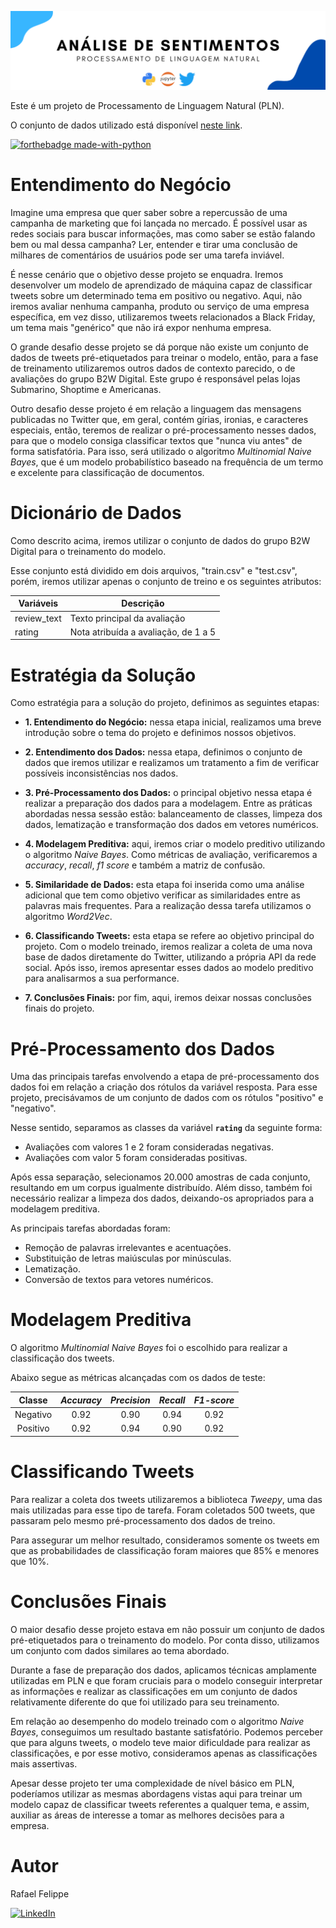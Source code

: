 ![](figures/Twitter.png)

Este é um projeto de Processamento de Linguagem Natural (PLN).

O conjunto de dados utilizado está disponível [neste link](https://www.kaggle.com/c/i2a2-nlp-2021-sentiment-analysis/data). 

[![forthebadge made-with-python](http://ForTheBadge.com/images/badges/made-with-python.svg)](https://www.python.org/)

# Entendimento do Negócio

Imagine uma empresa que quer saber sobre a repercussão de uma campanha de marketing que foi lançada no mercado. É possível usar as redes sociais para buscar informações, mas como saber se estão falando bem ou mal dessa campanha? Ler, entender e tirar uma conclusão de milhares de comentários de usuários pode ser uma tarefa inviável.

É nesse cenário que o objetivo desse projeto se enquadra. Iremos desenvolver um modelo de aprendizado de máquina capaz de classificar tweets sobre um determinado tema em positivo ou negativo. Aqui, não iremos avaliar nenhuma campanha, produto ou serviço de uma empresa específica, em vez disso, utilizaremos tweets relacionados a Black Friday, um tema mais "genérico" que não irá expor nenhuma empresa.

O grande desafio desse projeto se dá porque não existe um conjunto de dados de tweets pré-etiquetados para treinar o modelo, então, para a fase de treinamento utilizaremos outros dados de contexto parecido, o de avaliações do grupo B2W Digital. Este grupo é responsável pelas lojas Submarino, Shoptime e Americanas.

Outro desafio desse projeto é em relação a linguagem das mensagens publicadas no Twitter que, em geral, contém gírias, ironias, e caracteres especiais, então, teremos de realizar o pré-processamento nesses dados, para que o modelo consiga classificar textos que "nunca viu antes" de forma satisfatória. Para isso, será utilizado o algoritmo *Multinomial Naive Bayes*, que é um modelo probabilístico baseado na frequência de um termo e excelente para classificação de documentos.

# Dicionário de Dados

Como descrito acima, iremos utilizar o conjunto de dados do grupo B2W Digital para o treinamento do modelo.

Esse conjunto está dividido em dois arquivos, "train.csv" e "test.csv", porém, iremos utilizar apenas o conjunto de treino e os seguintes atributos:

| Variáveis                        | Descrição                              |
| -------------------------------- | -------------------------------------- |
| review_text                      | Texto principal da avaliação           |                          
| rating                           | Nota atribuída a avaliação, de 1 a 5   |

# Estratégia da Solução

Como estratégia para a solução do projeto, definimos as seguintes etapas:

- **1. Entendimento do Negócio:** nessa etapa inicial, realizamos uma breve introdução sobre o tema do projeto e definimos nossos objetivos.

- **2. Entendimento dos Dados:** nessa etapa, definimos o conjunto de dados que iremos utilizar e realizamos um tratamento a fim de verificar possíveis inconsistências nos dados.

- **3. Pré-Processamento dos Dados:** o principal objetivo nessa etapa é realizar a preparação dos dados para a modelagem. Entre as práticas abordadas nessa sessão estão: balanceamento de classes, limpeza dos dados, lematização e transformação dos dados em vetores numéricos.

- **4. Modelagem Preditiva:** aqui, iremos criar o modelo preditivo utilizando o algoritmo *Naive Bayes*. Como métricas de avaliação, verificaremos a *accuracy*, *recall*, *f1 score* e também a matriz de confusão.

- **5. Similaridade de Dados:** esta etapa foi inserida como uma análise adicional que tem como objetivo verificar as similaridades entre as palavras mais frequentes. Para a realização dessa tarefa utilizamos o algoritmo *Word2Vec*.

- **6. Classificando Tweets:** esta etapa se refere ao objetivo principal do projeto. Com o modelo treinado, iremos realizar a coleta de uma nova base de dados diretamente do Twitter, utilizando a própria API da rede social. Após isso, iremos apresentar esses dados ao modelo preditivo para analisarmos a sua performance.

- **7. Conclusões Finais:** por fim, aqui, iremos deixar nossas conclusões finais do projeto.

# Pré-Processamento dos Dados

Uma das principais tarefas envolvendo a etapa de pré-processamento dos dados foi em relação a criação dos rótulos da variável resposta. Para esse projeto, precisávamos de um conjunto de dados com os rótulos "positivo" e "negativo". 

Nesse sentido, separamos as classes da variável **`rating`** da seguinte forma:

- Avaliações com valores 1 e 2 foram consideradas negativas.
- Avaliações com valor 5 foram consideradas positivas.

Após essa separação, selecionamos 20.000 amostras de cada conjunto, resultando em um corpus igualmente distribuído. Além disso, também foi necessário realizar a limpeza dos dados, deixando-os apropriados para a modelagem preditiva. 

As principais tarefas abordadas foram: 

- Remoção de palavras irrelevantes e acentuações.
- Substituição de letras maiúsculas por minúsculas.
- Lematização.
- Conversão de textos para vetores numéricos.

# Modelagem Preditiva

 O algoritmo *Multinomial Naive Bayes* foi o escolhido para realizar a classificação dos tweets. 
 
 Abaixo segue as métricas alcançadas com os dados de teste: 
 
|    Classe      | ***Accuracy***  | ***Precision*** | ***Recall***    | ***F1-score***  |
|:--------------:|:---------------:|:---------------:|:---------------:|:---------------:|
| Negativo       | 0.92            | 0.90            | 0.94            | 0.92            |
| Positivo	      | 0.92            | 0.94            | 0.90            | 0.92            |
 
 # Classificando Tweets
 
Para realizar a coleta dos tweets utilizaremos a biblioteca *Tweepy*, uma das mais utilizadas para esse tipo de tarefa. Foram coletados 500 tweets, que passaram pelo mesmo pré-processamento dos dados de treino. 

Para assegurar um melhor resultado, consideramos somente os tweets em que as probabilidades de classificação foram maiores que 85% e menores que 10%.

# Conclusões Finais

O maior desafio desse projeto estava em não possuir um conjunto de dados pré-etiquetados para o treinamento do modelo. Por conta disso, utilizamos um conjunto com dados similares ao tema abordado.

Durante a fase de preparação dos dados, aplicamos técnicas amplamente utilizadas em PLN e que foram cruciais para o modelo conseguir interpretar as informações e realizar as classificações em um conjunto de dados relativamente diferente do que foi utilizado para seu treinamento.

Em relação ao desempenho do modelo treinado com o algoritmo *Naive Bayes*, conseguimos um resultado bastante satisfatório. Podemos perceber que para alguns tweets, o modelo teve maior dificuldade para realizar as classificações, e por esse motivo, consideramos apenas as classificações mais assertivas.

Apesar desse projeto ter uma complexidade de nível básico em PLN, poderíamos utilizar as mesmas abordagens vistas aqui para treinar um modelo capaz de classificar tweets referentes a qualquer tema, e assim, auxiliar as áreas de interesse a tomar as melhores decisões para a empresa.

# Autor

Rafael Felippe  

[<img alt="LinkedIn" src="https://img.shields.io/badge/LinkedIn-0077B5?style=for-the-badge&logo=linkedin&logoColor=white"/>](https://www.linkedin.com/in/rafaelfelippe/)
 
